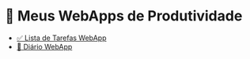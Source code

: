 # 🚀 Meus WebApps de Produtividade

* [✅ Lista de Tarefas WebApp](lista-tarefas/README.md)
* [📖 Diário WebApp](diario/README.md)

